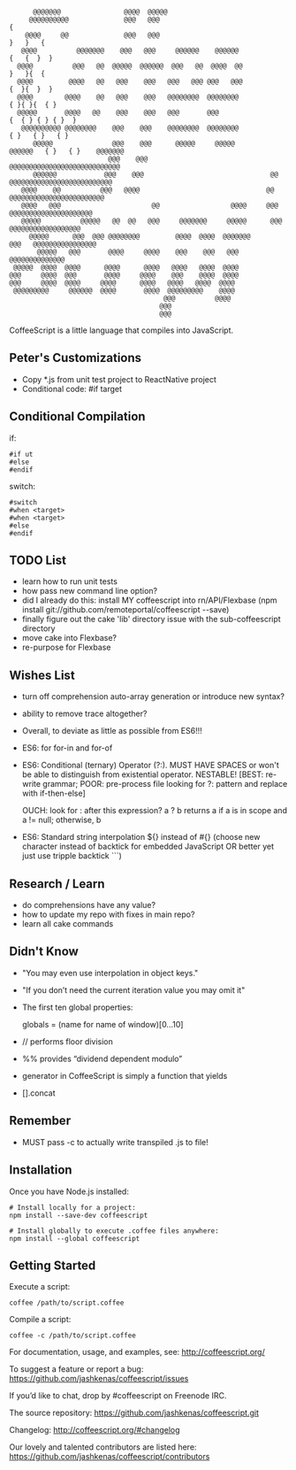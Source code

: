 ```
      @@@@@@@                @@@@  @@@@@
     @@@@@@@@@@              @@@   @@@                                           {
    @@@@     @@              @@@   @@@                                        }   }   {
   @@@@          @@@@@@@    @@@   @@@     @@@@@@    @@@@@@                   {   {  }  }
  @@@@          @@@   @@  @@@@@  @@@@@@  @@@   @@  @@@@  @@                   }   }{  {
  @@@@         @@@@   @@   @@@    @@@   @@@   @@@ @@@   @@@                  {  }{  }  }
  @@@@        @@@@    @@   @@@    @@@   @@@@@@@@  @@@@@@@@                  { }{ }{  { }
  @@@@@       @@@@   @@    @@@    @@@   @@@       @@@                     {  { } { } { }  }
   @@@@@@@@@@ @@@@@@@@    @@@    @@@    @@@@@@@@  @@@@@@@@                 { }   { }   { }
      @@@@@               @@@    @@@      @@@@@     @@@@@           @@@@@@   { }   { }    @@@@@@@
                         @@@    @@@                                 @@@@@@@@@@@@@@@@@@@@@@@@@@@@
      @@@@@@            @@@    @@@                                @@ @@@@@@@@@@@@@@@@@@@@@@@@@@
   @@@@    @@          @@@   @@@@                                @@   @@@@@@@@@@@@@@@@@@@@@@@@
   @@@@   @@@                       @@                  @@@@     @@@   @@@@@@@@@@@@@@@@@@@@@
   @@@@@          @@@@@   @@  @@   @@@     @@@@@@@     @@@@@      @@@    @@@@@@@@@@@@@@@@@@
     @@@@@      @@@  @@@ @@@@@@@@         @@@@  @@@@  @@@@@@@       @@@   @@@@@@@@@@@@@@@@
       @@@@@   @@@       @@@@     @@@@    @@@    @@@   @@@                 @@@@@@@@@@@@@@
 @@@@@  @@@@  @@@@      @@@@      @@@@   @@@@   @@@@  @@@@
@@@     @@@@  @@@       @@@@     @@@@    @@@    @@@@  @@@@
@@@     @@@@  @@@@     @@@@      @@@@   @@@@   @@@@  @@@@
 @@@@@@@@@     @@@@@@  @@@@       @@@@  @@@@@@@@@    @@@@
                                       @@@          @@@@
                                      @@@
                                      @@@
```

CoffeeScript is a little language that compiles into JavaScript.

## Peter's Customizations

- Copy *.js from unit test project to ReactNative project
- Conditional code: #if target

## Conditional Compilation

if:

    #if ut
    #else
    #endif

switch:

    #switch
    #when <target>
    #when <target>
    #else
    #endif

## TODO List

- learn how to run unit tests
- how pass new command line option?
- did I already do this: install MY coffeescript into rn/API/Flexbase (npm install git://github.com/remoteportal/coffeescript --save)
- finally figure out the cake 'lib' directory issue with the sub-coffeescript directory
- move cake into Flexbase?
- re-purpose for Flexbase

## Wishes List

- turn off comprehension auto-array generation or introduce new syntax?
- ability to remove trace altogether?
- Overall, to deviate as little as possible from ES6!!!
- ES6: for for-in and for-of
- ES6: Conditional (ternary) Operator (?:).  MUST HAVE SPACES or won't be able to distinguish from existential operator.  NESTABLE! [BEST: re-write grammar; POOR: pre-process file looking for ?: pattern and replace with if-then-else]

    OUCH: look for : after this expression?
    a ? b	returns a if a is in scope and a != null; otherwise, b

- ES6: Standard string interpolation ${} instead of #{} (choose new character instead of backtick for embedded JavaScript OR better yet just use tripple backtick ```)

## Research / Learn

- do comprehensions have any value?
- how to update my repo with fixes in main repo?
- learn all cake commands

## Didn't Know

- "You may even use interpolation in object keys."
- "If you don’t need the current iteration value you may omit it"
- The first ten global properties:

    globals = (name for name of window)[0...10]

- // performs floor division
- %% provides “dividend dependent modulo”
- generator in CoffeeScript is simply a function that yields
- [].concat

## Remember

- MUST pass -c to actually write transpiled .js to file!

## Installation

Once you have Node.js installed:

```shell
# Install locally for a project:
npm install --save-dev coffeescript

# Install globally to execute .coffee files anywhere:
npm install --global coffeescript
```

## Getting Started

Execute a script:

```shell
coffee /path/to/script.coffee
```

Compile a script:

```shell
coffee -c /path/to/script.coffee
```

For documentation, usage, and examples, see: http://coffeescript.org/

To suggest a feature or report a bug: https://github.com/jashkenas/coffeescript/issues

If you’d like to chat, drop by #coffeescript on Freenode IRC.

The source repository: https://github.com/jashkenas/coffeescript.git

Changelog: http://coffeescript.org/#changelog

Our lovely and talented contributors are listed here: https://github.com/jashkenas/coffeescript/contributors
